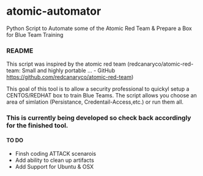 # atomic-automator
Python Script to Automate some of the Atomic Red Team & Prepare a Box for Blue Team Training
### README
This script was inspired by the atomic red team (redcanaryco/atomic-red-team: Small and highly portable ... - GitHub
https://github.com/redcanaryco/atomic-red-team)

This goal of this tool is to allow a security professional to quickyl setup a CENTOS/REDHAT box to train Blue Teams.
The script allows you choose an area of simlation (Persistance, Credentail-Access,etc.) or run them all.

### This is currently being developed so check back accordingly for the finished tool.

#### TO DO

* Finsh coding ATTACK scenarois
* Add ability to clean up artifacts
* Add Support for Ubuntu & OSX
